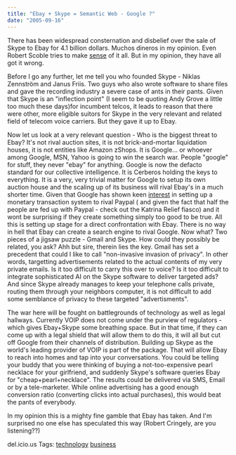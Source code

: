```yaml
---
title: "Ebay + Skype = Semantic Web - Google ?"
date: "2005-09-16"
---
```


There has been widespread consternation and disbelief over the sale of Skype to Ebay for 4.1 billion dollars. Muchos dineros in my opinion. Even Robert Scoble tries to make [sense](http://radio.weblogs.com/0001011/2005/09/12.html#a11117) of it all. But in my opinion, they have all got it wrong.

Before I go any further, let me tell you who founded Skype - Niklas Zennström and Janus Friis. Two guys who also wrote software to share files and gave the recording industry a severe case of ants in their pants. Given that Skype is an "inflection point" (I seem to be quoting Andy Grove a little too much these days)for incumbent telcos, it leads to reason that there were other, more eligible suitors for Skype in the very relevant and related field of telecom voice carriers. But they gave it up to Ebay.

Now let us look at a very relevant question - Who is the biggest threat to Ebay? It's not rival auction sites, it is not brick-and-mortar liquidation houses, it is not entities like Amazon zShops. It is Google... or whoever among Google, MSN, Yahoo is going to win the search war. People "google" for stuff, they never "ebay" for anything. Google is now the defacto standard for our collective intelligence. It is Cerberos holding the keys to everything. It is a very, very trivial matter for Google to setup its own auction house and the scaling up of its business will rival Ebay's in a much shorter time. Given that Google has shown keen [interest](http://online.wsj.com/public/article/0,,SB111905141149263168-uKFxsKiPCrP8NxCA_lJid2X_3FM_20050718,00.html?mod=blogs) in setting up a monetary transaction system to rival Paypal ( and given the fact that half the people are fed up with Paypal - check out the Katrina Relief fiasco) and it wont be surprising if they create something simply too good to be true. All this is setting up stage for a direct confrontation with Ebay. There is no way in hell that Ebay can create a search engine to rival Google. Now what? Two pieces of a jigsaw puzzle - Gmail and Skype. How could they possibly be related, you ask? Ahh but sire, therein lies the key. Gmail has set a precedent that could I like to call "non-invasive invasion of privacy". In other words, targetting advertisements related to the actual contents of my very private emails. Is it too difficult to carry this over to voice? Is it too difficult to integrate sophisticated AI on the Skype software to deliver targeted ads? And since Skype already manages to keep your telephone calls private, routing them through your neighbors computer, it is not difficult to add some semblance of privacy to these targeted "advertisments".

The war here will be fought on battlegrounds of technology as well as legal hallways. Currently VOIP does not come under the purview of regulators - which gives Ebay+Skype some breathing space. But in that time, if they can come up with a legal shield that will allow them to do this, it will all but cut off Google from their channels of distribution. Building up Skype as the world's leading provider of VOIP is part of the package. That will allow Ebay to reach into homes and tap into your conversations. You could be telling your buddy that you were thinking of buying a not-too-expensive pearl necklace for your girlfriend, and suddenly Skype's software queries Ebay for "cheap+pearl+necklace". The results could be delivered via SMS, Email or by a tele-marketer. While online advertising has a good enough conversion ratio (converting clicks into actual purchases), this would beat the pants of everybody.

In my opinion this is a mighty fine gamble that Ebay has taken. And I'm surprised no one else has speculated this way (Robert Cringely, are you listening??)

del.icio.us Tags: [technology](http://del.icio.us/sss8ue/technology) [business](http://del.icio.us/sss8ue/business)
